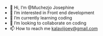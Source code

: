 - 👋 Hi, I’m @Muchezjo Josephine
- 👀 I’m interested in Front end development
- 🌱 I’m currently learning coding
- 💞️ I’m looking to collaborate on coding
- 📫 How to reach me kalaviijoey@gmail.com

<!---
Muchezjo/Muchezjo is a ✨ special ✨ repository because its `README.md` (this file) appears on your GitHub profile.
You can click the Preview link to take a look at your changes.
--->
